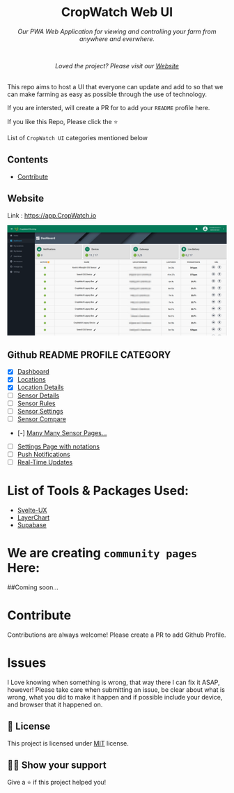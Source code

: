 <h1 align="center">CropWatch Web UI</h1>
<p align="center"><i>Our PWA Web Application for viewing and controlling your farm from anywhere and everwhere.</i></p>
<div align="center">

</div>
<br>
<p align="center"><i>Loved the project? Please visit our <a href="https://CropWatch.io">Website</a></i></p>
<br>
This repo aims to host a UI that everyone can update and add to so that we can make farming as easy as possible through the use of technology.

If you are intersted, will create a PR for to add your `README` profile here.

If you like this Repo, Please click the :star:

List of `CropWatch UI` categories mentioned below

## Contents
  - [Contribute](#contribute)

## Website

Link : https://app.CropWatch.io

<a href="https://app.CropWatch.io"><img src="https://github.com/CropWatchDevelopment/CropWatch/blob/master/github/.xdp-DashboardImg.png" alt="CropWatch UI Repo" /></a>

## Github README PROFILE CATEGORY

- [x] [Dashboard]()
- [x] [Locations]()
- [x] [Location Details]()
- [ ] [Sensor Details]()
- [ ] [Sensor Rules]()
- [ ] [Sensor Settings]()
- [ ] [Sensor Compare]()
- [-] [Many Many Sensor Pages...]()
- [ ] [Settings Page with notations]()
- [ ] [Push Notifications]()
- [ ] [Real-Time Updates]()

# List of Tools & Packages Used:
- [Svelte-UX](https://github.com/techniq/svelte-ux)
- [LayerChart](https://github.com/techniq/layerchart)
- [Supabase](https://github.com/supabase/supabase)

# We are creating `community pages` Here:
##Coming soon...

# Contribute

Contributions are always welcome! Please create a PR to add Github Profile.

# Issues

I Love knowing when something is wrong, that way there I can fix it ASAP, however!
Please take care when submitting an issue, be clear about what is wrong, what you did to make it happen
and if possible include your device, and browser that it happened on.

## :pencil: License

This project is licensed under [MIT](https://opensource.org/licenses/MIT) license.

## :man_astronaut: Show your support

Give a ⭐️ if this project helped you!
